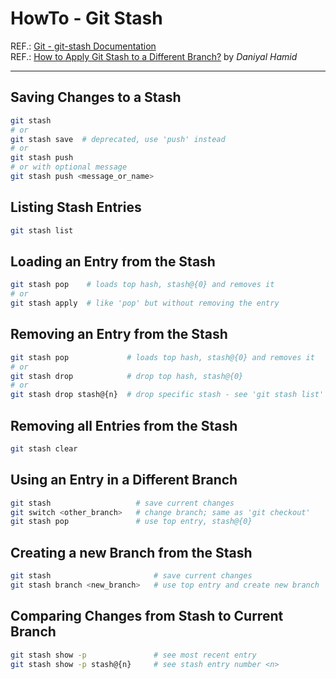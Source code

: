 # HowTo - Git Stash

REF.: [Git - git-stash Documentation](https://git-scm.com/docs/git-stash)  
REF.: [How to Apply Git Stash to a Different Branch?](https://www.designcise.com/web/tutorial/how-to-apply-git-stash-to-a-different-branch) by _Daniyal Hamid_

----

## Saving Changes to a Stash

```bash
git stash
# or
git stash save  # deprecated, use 'push' instead
# or
git stash push
# or with optional message
git stash push <message_or_name>
```

## Listing Stash Entries

```bash
git stash list
```

## Loading an Entry from the Stash

```bash
git stash pop    # loads top hash, stash@{0} and removes it
# or
git stash apply  # like 'pop' but without removing the entry
```

## Removing an Entry from the Stash

```bash
git stash pop             # loads top hash, stash@{0} and removes it
# or
git stash drop            # drop top hash, stash@{0}
# or
git stash drop stash@{n}  # drop specific stash - see 'git stash list'
```

## Removing all Entries from the Stash

```bash
git stash clear
```

## Using an Entry in a Different Branch

```bash
git stash                   # save current changes
git switch <other_branch>   # change branch; same as 'git checkout'
git stash pop               # use top entry, stash@{0}
```

## Creating a new Branch from the Stash

```bash
git stash                       # save current changes
git stash branch <new_branch>   # use top entry and create new branch
```

## Comparing Changes from Stash to Current Branch

```bash
git stash show -p               # see most recent entry
git stash show -p stash@{n}     # see stash entry number <n>
```
